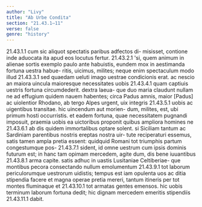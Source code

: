 ```yaml
---
author: "Livy"
title: "Ab Urbe Condita"
section: "21.43.1–11"
verse: false
genre: "history"
---
```


21.43.1.1
cum sic aliquot spectatis paribus adfectos di-
misisset, contione inde aduocata ita apud eos locutus fertur.
21.43.2.1
'si, quem animum in alienae sortis exemplo paulo ante
habuistis, eundem mox in aestimanda fortuna uestra habue-
ritis, uicimus, milites; neque enim spectaculum modo illud
21.43.3.1
sed quaedam ueluti imago uestrae condicionis erat. ac
nescio an maiora uincula maioresque necessitates uobis
21.43.4.1
quam captiuis uestris fortuna circumdederit. dextra laeua-
que duo maria claudunt nullam ne ad effugium quidem
nauem habentes; circa Padus amnis, maior [Padus] ac
uiolentior Rhodano, ab tergo Alpes urgent, uix integris
21.43.5.1
uobis ac uigentibus transitae. hic uincendum aut morien-
dum, milites, est, ubi primum hosti occurristis. et eadem
fortuna, quae necessitatem pugnandi imposuit, praemia
uobis ea uictoribus proponit quibus ampliora homines ne
21.43.6.1
ab dis quidem immortalibus optare solent. si Siciliam
tantum ac Sardiniam parentibus nostris ereptas nostra uir-
tute reciperaturi essemus, satis tamen ampla pretia essent:
quidquid Romani tot triumphis partum congestumque pos-
21.43.7.1
sident, id omne uestrum cum ipsis dominis futurum est; in
hanc tam opimam mercedem, agite dum, dis bene iuuantibus
21.43.8.1
arma capite. satis adhuc in uastis Lusitaniae Celtiberiae-
que montibus pecora consectando nullum emolumentum
21.43.9.1
tot laborum periculorumque uestrorum uidistis; tempus est
iam opulenta uos ac ditia stipendia facere et magna operae
pretia mereri, tantum itineris per tot montes fluminaque et
21.43.10.1
tot armatas gentes emensos. hic uobis terminum laborum
fortuna dedit; hic dignam mercedem emeritis stipendiis
21.43.11.1
dabit.